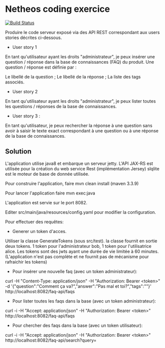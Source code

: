 # Netheos coding exercice

[![Build Status](https://travis-ci.org/tpvillard/netheos.svg?branch=master)](https://travis-ci.org/tpvillard/netheos)

Produire le code serveur exposé via des API REST correspondant aux users stories décrites ci-dessous.

* User story 1

En tant qu'utilisateur ayant les droits "administrateur", je peux insérer une question / réponse dans la base de connaissances (FAQ) du produit. Une question / réponse est définie par :

Le libellé de la question ;
Le libellé de la réponse ;
La liste des tags associés.

* User story 2

En tant qu'utilisateur ayant les droits "administrateur", je peux lister toutes les questions / réponses de la base de connaissances.

* User story 3 :

En tant qu'utilisateur, je peux rechercher la réponse à une question sans avoir à saisir le texte exact correspondant à une question ou à une réponse de la base de connaissances.

## Solution

L'application utilise java8 et embarque un serveur jetty.
L'API JAX-RS est utilisée pour la création du web service Rest (implémentation Jersey)
slqlite est le moteur de base de donnée utilisée.

Pour construire l'application, faire mvn clean install (maven 3.3.9)

Pour lancer l'application faire mvn exec:java

L'application est servie sur le port 8082.

Editer src/main/java/resources/config.yaml pour modifier la configuration.

Pour effectuer des requêtes:

* Generer un token d'acces.

Utiliser la classe GenerateTokens (sous src/test). la classe fournit en sortie deux tokens. 
1 token pour l'administrateur bob, 1 token pour l'utilisatrice alice.
Les tokens sont des jwts ayant une durée de vie limitée à 60 minutes.
(L'application n'est pas complète et ne fournit pas de mécanisme pour rafraichir les tokens)

* Pour insérer une nouvelle faq (avec un token administrateur):

curl -H "Content-Type: application/json" -H "Authorization: Bearer \<token\>" -d '{"question":"Comment ça va?","answer":"Pas mal et toi?","tags":""}' http://localhost:8082/faq-api/faqs

* Pour lister toutes les faqs dans la base (avec un token administrateur):

curl -i -H "Accept: application/json" -H "Authorization: Bearer \<token\>" http://localhost:8082/faq-api/faqs

* Pour chercher des faqs dans la base (avec un token utilisateur):

curl -i -H "Accept: application/json" -H "Authorization: Bearer \<token\>" http://localhost:8082/faq-api/search?query=<string>

